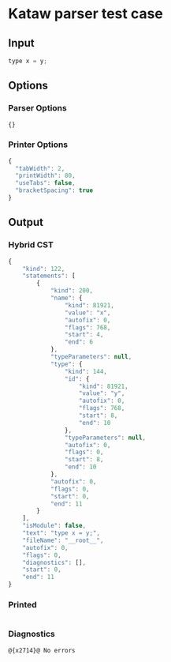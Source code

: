 # Kataw parser test case

## Input

`````js
type x = y;
`````

## Options

### Parser Options

`````js
{}
`````

### Printer Options

`````js
{
  "tabWidth": 2,
  "printWidth": 80,
  "useTabs": false,
  "bracketSpacing": true
}
`````

## Output

### Hybrid CST

```javascript
{
    "kind": 122,
    "statements": [
        {
            "kind": 200,
            "name": {
                "kind": 81921,
                "value": "x",
                "autofix": 0,
                "flags": 768,
                "start": 4,
                "end": 6
            },
            "typeParameters": null,
            "type": {
                "kind": 144,
                "id": {
                    "kind": 81921,
                    "value": "y",
                    "autofix": 0,
                    "flags": 768,
                    "start": 8,
                    "end": 10
                },
                "typeParameters": null,
                "autofix": 0,
                "flags": 0,
                "start": 8,
                "end": 10
            },
            "autofix": 0,
            "flags": 0,
            "start": 0,
            "end": 11
        }
    ],
    "isModule": false,
    "text": "type x = y;",
    "fileName": "__root__",
    "autofix": 0,
    "flags": 0,
    "diagnostics": [],
    "start": 0,
    "end": 11
}
```

### Printed

```javascript

```

### Diagnostics

```javascript
@{x2714}@ No errors
```

